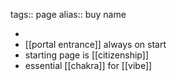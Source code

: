 tags:: page
alias:: buy name

-
- [[portal entrance]] always on start
- starting page is [[citizenship]]
- essential [[chakra]] for [[vibe]]